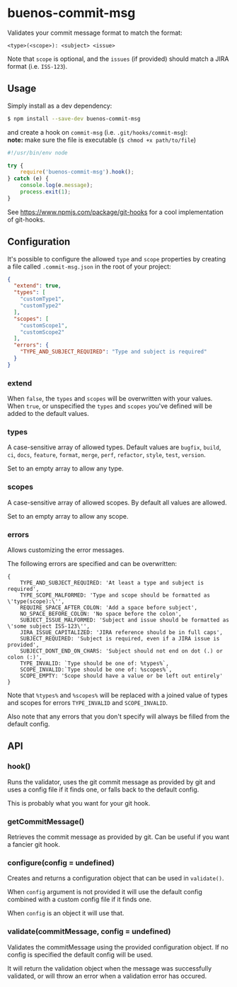 # buenos-commit-msg

Validates your commit message format to match the format:
```
<type>(<scope>): <subject> <issue>
```

Note that `scope` is optional, and the `issues` (if provided) should match a JIRA format (i.e. `ISS-123`).

## Usage

Simply install as a dev dependency:

```bash
$ npm install --save-dev buenos-commit-msg
```

and create a hook on `commit-msg` (i.e. `.git/hooks/commit-msg`):  
**note:** make sure the file is executable (`$ chmod +x path/to/file`)  

```javascript
#!/usr/bin/env node

try {
    require('buenos-commit-msg').hook();
} catch (e) {
    console.log(e.message);
    process.exit(1);
}
```

See https://www.npmjs.com/package/git-hooks for a cool implementation of git-hooks.

## Configuration

It's possible to configure the allowed `type` and `scope` properties by creating a file called `.commit-msg.json` in the root of your project:

```json
{
  "extend": true,
  "types": [
    "customType1",
    "customType2"
  ],
  "scopes": [
    "customScope1",
    "customScope2"
  ],
  "errors": {
    "TYPE_AND_SUBJECT_REQUIRED": "Type and subject is required"
  }
}
```

### extend

When `false`, the `types` and `scopes` will be overwritten with your values. When `true`, or unspecified the `types` and `scopes` you've defined will be added to the default values.

### types

A case-sensitive array of allowed types. Default values are `bugfix`, `build`, `ci`, `docs`, `feature`, `format`, `merge`, `perf`, `refactor`, `style`, `test`, `version`.

Set to an empty array to allow any type.

### scopes

A case-sensitive array of allowed scopes. By default all values are allowed.

Set to an empty array to allow any scope.

### errors

Allows customizing the error messages.

The following errors are specified and can be overwritten:

```
{
    TYPE_AND_SUBJECT_REQUIRED: 'At least a type and subject is required',
    TYPE_SCOPE_MALFORMED: 'Type and scope should be formatted as \'type(scope):\'',
    REQUIRE_SPACE_AFTER_COLON: 'Add a space before subject',
    NO_SPACE_BEFORE_COLON: 'No space before the colon',
    SUBJECT_ISSUE_MALFORMED: 'Subject and issue should be formatted as \'some subject ISS-123\'',
    JIRA_ISSUE_CAPITALIZED: 'JIRA reference should be in full caps',
    SUBJECT_REQUIRED: 'Subject is required, even if a JIRA issue is provided',
    SUBJECT_DONT_END_ON_CHARS: 'Subject should not end on dot (.) or colon (:)',
    TYPE_INVALID: `Type should be one of: %types%`,
    SCOPE_INVALID:`Type should be one of: %scopes%`,
    SCOPE_EMPTY: 'Scope should have a value or be left out entirely'
}
```

Note that `%types%` and `%scopes%` will be replaced with a joined value of types and scopes for errors `TYPE_INVALID` and `SCOPE_INVALID`.

Also note that any errors that you don't specify will always be filled from the default config.

## API

### hook()

Runs the validator, uses the git commit message as provided by git and uses a config file if it finds one, or falls back to the default config.

This is probably what you want for your git hook.

### getCommitMessage()

Retrieves the commit message as provided by git. Can be useful if you want a fancier git hook.

### configure(config = undefined)

Creates and returns a configuration object that can be used in `validate()`. 

When `config` argument is not provided it will use the default config combined with a custom config file if it finds one.

When `config` is an object it will use that.

### validate(commitMessage, config = undefined)

Validates the commitMessage using the provided configuration object. If no config is specified the default config will be used.

It will return the validation object when the message was successfully validated, or will throw an error when a validation error has occured.

